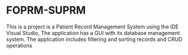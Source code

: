 # FOPRM-SUPRM
This is a project is a Patient Record Management System using the IDE Visual Studio,
The application has a GUI with its database management system. The application includes filtering and sorting records and CRUD operations
